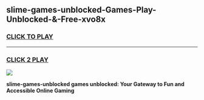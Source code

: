 
## slime-games-unblocked-Games-Play-Unblocked-&-Free-xvo8x
<h3>
<a href="https://premium76.site?title=slime-games-unblocked&ref=24A">CLICK TO PLAY</a></h3>
<hr>

<h3>
<a href="https://premium76.site?title=slime-games-unblocked&ref=24A">CLICK 2 PLAY</a>
  
</h3>

<a href="https://premium76.site?title=slime-games-unblocked&ref=24A"><img src="https://clearcache.store/games.png"></a>


**slime-games-unblocked games unblocked: Your Gateway to Fun and Accessible Online Gaming**
